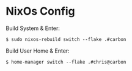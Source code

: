 # NixOs Config

Build System & Enter:

```
$ sudo nixos-rebuild switch --flake .#carbon
```

Build User Home & Enter:

```
$ home-manager switch --flake .#chris@carbon
```
